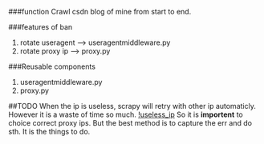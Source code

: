 ###function
Crawl csdn blog of mine from start to end.

###features of ban
1. rotate useragent --> useragentmiddleware.py
2. rotate proxy ip  --> proxy.py

###Reusable components
1. useragentmiddleware.py
2. proxy.py

##TODO
When the ip is useless, scrapy will retry with other ip automaticly. However it is a waste of time so much.
[!useless_ip](https://github.com/younghz/blog-crawler/blob/master/src/useless_ip.png)
So it is **importent** to choice correct proxy ips. But the best method is to capture the err and do sth.
 It is the things to do.
